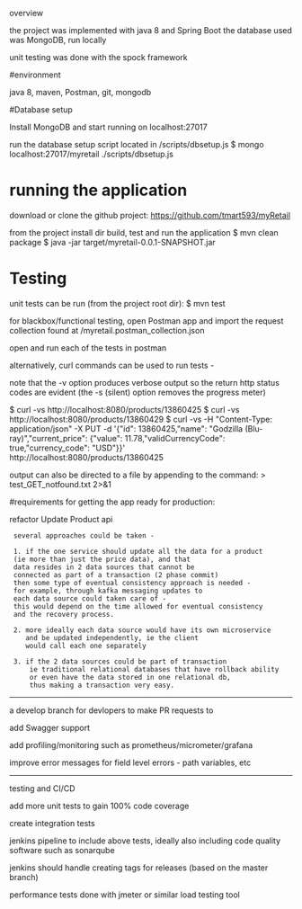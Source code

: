 


overview

the project was implemented with java 8 and Spring Boot
the database used was MongoDB, run locally

unit testing was done with the spock framework



#environment 

java 8, maven, Postman, git, mongodb


#Database setup

Install MongoDB and start running on localhost:27017

run the database setup script located in <project root dir>/scripts/dbsetup.js
$ mongo localhost:27017/myretail ./scripts/dbsetup.js

# running the application

download or clone the github project:
https://github.com/tmart593/myRetail

from the project install dir build, test and run the application
$ mvn clean package
$ java -jar target/myretail-0.0.1-SNAPSHOT.jar

# Testing

unit tests can be run (from the project root dir):
$ mvn test

for blackbox/functional testing,
open Postman app and import the request collection
found at <project root>/myretail.postman_collection.json

open and run each of the tests in postman

alternatively, curl commands can be used to run tests -

note that the -v option produces verbose output so the return http status codes are evident
(the -s (silent) option removes the progress meter)

  $ curl -vs http://localhost:8080/products/13860425 
	$ curl -vs http://localhost:8080/products/13860429 
	$ curl -vs -H "Content-Type: application/json" -X PUT -d '{"id": 13860425,"name": "Godzilla (Blu-ray)","current_price": {"value": 11.78,"validCurrencyCode": true,"currency_code": "USD"}}' \
	         http://localhost:8080/products/13860425 

output can also be directed to a file by appending to the command: > test_GET_notfound.txt 2>&1


#requirements for getting the app ready for production:

refactor Update Product api

     several approaches could be taken -
     
     1. if the one service should update all the data for a product
     (ie more than just the price data), and that
     data resides in 2 data sources that cannot be
     connected as part of a transaction (2 phase commit)
     then some type of eventual consistency approach is needed -
     for example, through kafka messaging updates to
     each data source could taken care of -
     this would depend on the time allowed for eventual consistency
     and the recovery process.
     
     2. more ideally each data source would have its own microservice
        and be updated independently, ie the client
        would call each one separately

     3. if the 2 data sources could be part of transaction
         ie traditional relational databases that have rollback ability
         or even have the data stored in one relational db,
         thus making a transaction very easy.

___________________________________________________________

a develop branch for devlopers to make PR requests to

add Swagger support

add profiling/monitoring such as prometheus/micrometer/grafana

improve error messages for field level errors - path variables, etc
__________________________________________________________
testing and CI/CD

add more unit tests to gain 100% code coverage

create integration tests

jenkins pipeline to include above tests, ideally also including
          code quality software such as sonarqube
          
jenkins should handle creating tags for releases (based on the master branch)
                   
performance tests done with jmeter or similar load testing tool
          
     





